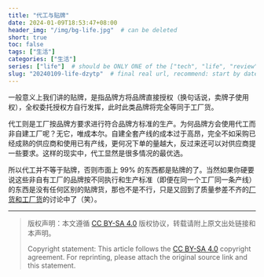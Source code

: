 ```yaml
---
title: "代工与贴牌"
date: 2024-01-09T18:53:47+08:00
header_img: "/img/bg-life.jpg"  # can be deleted
short: true
toc: false
tags: ["生活"]
categories: ["生活"]
series: ["life"]  # should be ONLY ONE of the ["tech", "life", "review"]
slug: "20240109-life-dzytp"  # final real url, recommend: start by date, follow lower case words with hyphen splitter. E.g., `20230316-text-title`
---
```


一般意义上我们讲的贴牌，是指品牌方将品牌直接授权（换句话说，卖牌子使用权），全权委托授权方自行发挥，此时此类品牌将完全等同于工厂货。

代工则是工厂按品牌方要求进行符合品牌方标准的生产。为何品牌方会使用代工而非自建工厂呢？无它，唯成本尔。自建全套产线的成本过于高昂，完全不如采购已经成熟的供应商和使用已有产线，更何况下单的量越大，反过来还可以对供应商提一些要求。这样的现实中，代工显然是很多情况的最优选。

所以代工并不等于贴牌，否则市面上 99% 的东西都是贴牌的了。当然如果你硬要说这些非自有工厂的品牌按不同执行和生产标准（即便在同一个工厂同一条产线）的东西是没有任何区别的贴牌货，那也不是不行，只是又回到了质量参差不齐的[厂货和工厂货](/posts/20231212-life-ch-gch)的讨论中了（笑）。

---

> 版权声明：本文遵循 [CC BY-SA 4.0](https://creativecommons.org/licenses/by-sa/4.0/deed.zh) 版权协议，转载请附上原文出处链接和本声明。
>
> Copyright statement: This article follows the [CC BY-SA 4.0](https://creativecommons.org/licenses/by-sa/4.0/deed.en) copyright agreement. For reprinting, please attach the original source link and this statement.

